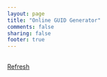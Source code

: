 ```yaml
---
layout: page
title: "Online GUID Generator"
comments: false
sharing: false
footer: true
---
```


<script type="text/javascript">
    function GetGuid() {
        var result='';
        for(var i=0; i<32; i++)
            result += Math.floor(Math.random()*16).toString(16).toUpperCase();
        return result
    }

    $(function(){
        $('#guid').html(GetGuid());
        $('#refresh').click(function() {
            $('#guid').html(GetGuid());
        });
    });
</script>

<h2 id="guid"></h2>
<a href="javascript:void(0);" id="refresh">Refresh</a>